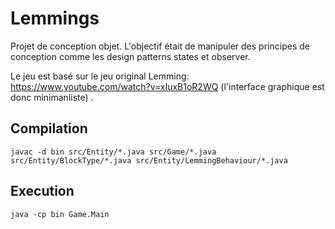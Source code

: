 # Lemmings
Projet de conception objet.
L'objectif était de  manipuler des principes de conception comme les design patterns states et observer. 


Le jeu est basé sur le jeu original Lemming: https://www.youtube.com/watch?v=xIuxB1oR2WQ
(l'interface graphique est donc minimanliste) .

## Compilation

`javac -d bin src/Entity/*.java src/Game/*.java src/Entity/BlockType/*.java src/Entity/LemmingBehaviour/*.java`

## Execution

`java -cp bin Game.Main`
